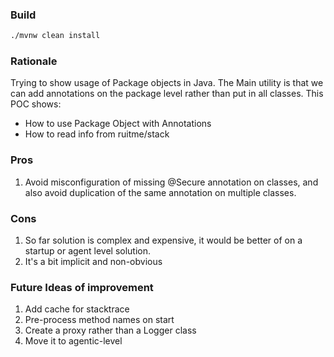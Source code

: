 ### Build 
```bash
./mvnw clean install 
```

### Rationale

Trying to show usage of Package objects in Java.
The Main utility is that we can add annotations on the package level rather than put in all classes.
This POC shows:
* How to use Package Object with Annotations
* How to read info from ruitme/stack

### Pros

1. Avoid misconfiguration of missing @Secure annotation on classes, and also avoid duplication of the same annotation on multiple classes.

### Cons

1. So far solution is complex and expensive, it would be better of on a startup or agent level solution.
2. It's a bit implicit and non-obvious

### Future Ideas of improvement

1. Add cache for stacktrace
2. Pre-process method names on start
3. Create a proxy rather than a Logger class
4. Move it to agentic-level
